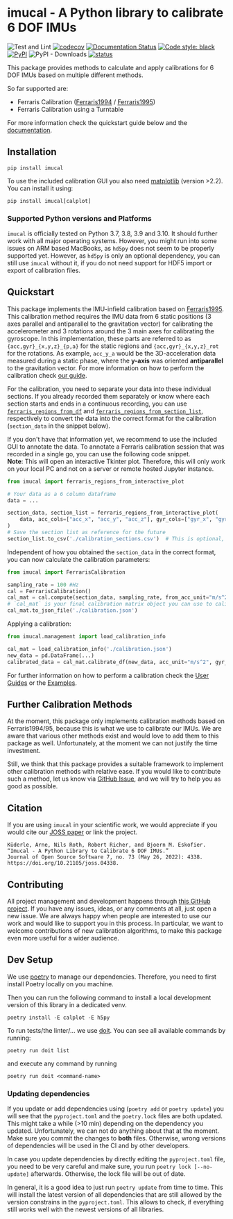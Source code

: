 # imucal - A Python library to calibrate 6 DOF IMUs
![Test and Lint](https://github.com/mad-lab-fau/imucal/workflows/Test%20and%20Lint/badge.svg)
[![codecov](https://codecov.io/gh/mad-lab-fau/imucal/branch/master/graph/badge.svg?token=0OPHTQDYIB)](https://codecov.io/gh/mad-lab-fau/imucal)
[![Documentation Status](https://readthedocs.org/projects/imucal/badge/?version=latest)](https://imucal.readthedocs.io/en/latest/?badge=latest)
[![Code style: black](https://img.shields.io/badge/code%20style-black-000000.svg)](https://github.com/psf/black)
[![PyPI](https://img.shields.io/pypi/v/imucal)](https://pypi.org/project/imucal/)
![PyPI - Downloads](https://img.shields.io/pypi/dm/imucal)
[![status](https://joss.theoj.org/papers/3dd1a7dd5ba06ce024326eee2e9be148/status.svg)](https://joss.theoj.org/papers/3dd1a7dd5ba06ce024326eee2e9be148)

This package provides methods to calculate and apply calibrations for 6 DOF IMUs based on multiple different methods.

So far supported are:

- Ferraris Calibration ([Ferraris1994](https://www.sciencedirect.com/science/article/pii/0924424794800316) / [Ferraris1995](https://www.researchgate.net/publication/245080041_Calibration_of_three-axial_rate_gyros_without_angular_velocity_standards))
- Ferraris Calibration using a Turntable

For more information check the quickstart guide below and the [documentation](https://imucal.readthedocs.io/en/latest/).

## Installation

```
pip install imucal
```

To use the included calibration GUI you also need [matplotlib](https://pypi.org/project/matplotlib/) (version >2.2).
You can install it using:

```
pip install imucal[calplot]
```

### Supported Python versions and Platforms

`imucal` is officially tested on Python 3.7, 3.8, 3.9 and 3.10.
It should further work with all major operating systems.
However, you might run into some issues on ARM based MacBooks, as `hd5py` does not seem to be properly supported yet.
However, as `hd5py` is only an optional dependency, you can still use `imucal` without it, if you do not need support
for HDF5 import or export of calibration files.

## Quickstart
This package implements the IMU-infield calibration based on [Ferraris1995](https://www.researchgate.net/publication/245080041_Calibration_of_three-axial_rate_gyros_without_angular_velocity_standards).
This calibration method requires the IMU data from 6 static positions (3 axes parallel and antiparallel to the gravitation
vector) for calibrating the accelerometer and 3 rotations around the 3 main axes for calibrating the gyroscope.
In this implementation, these parts are referred to as `{acc,gyr}_{x,y,z}_{p,a}` for the static regions and
`{acc,gyr}_{x,y,z}_rot` for the rotations.
As example, `acc_y_a` would be the 3D-acceleration data measured during a static phase, where the **y-axis** was 
oriented **antiparallel** to the gravitation vector.
For more information on how to perform the calibration check [our guide](https://imucal.readthedocs.io/en/latest/guides/ferraris_guide.html).

For the calibration, you need to separate your data into these individual sections.
If you already recorded them separately or know where each section starts and ends in a continuous recording, you can 
use [`ferraris_regions_from_df`](https://imucal.readthedocs.io/en/latest/modules/generated/imucal.ferraris_regions_from_df.html)
and [`ferraris_regions_from_section_list`](https://imucal.readthedocs.io/en/latest/modules/generated/imucal.ferraris_regions_from_section_list.html),
respectively to convert the data into the correct format for the calibration (`section_data` in the snippet below).

If you don't have that information yet, we recommend to use the included GUI to annotate the data.
To annotate a Ferraris calibration session that was recorded in a single go, you can use the following code snippet.  
**Note**: This will open an interactive Tkinter plot. Therefore, this will only work on your local PC and not on a server or remote hosted Jupyter instance.

```python
from imucal import ferraris_regions_from_interactive_plot

# Your data as a 6 column dataframe
data = ...

section_data, section_list = ferraris_regions_from_interactive_plot(
    data, acc_cols=["acc_x", "acc_y", "acc_z"], gyr_cols=["gyr_x", "gyr_y", "gyr_z"]
)
# Save the section list as reference for the future
section_list.to_csv('./calibration_sections.csv')  # This is optional, but recommended
```

Independent of how you obtained the `section_data` in the correct format, you can now calculate the calibration
parameters:

```python
from imucal import FerrarisCalibration

sampling_rate = 100 #Hz 
cal = FerrarisCalibration()
cal_mat = cal.compute(section_data, sampling_rate, from_acc_unit="m/s^2", from_gyr_unit="deg/s")
# `cal_mat` is your final calibration matrix object you can use to calibrate data
cal_mat.to_json_file('./calibration.json')
```

Applying a calibration:

```python
from imucal.management import load_calibration_info

cal_mat = load_calibration_info('./calibration.json')
new_data = pd.DataFrame(...)
calibrated_data = cal_mat.calibrate_df(new_data, acc_unit="m/s^2", gyr_unit="deg/s")
```

For further information on how to perform a calibration check the 
[User Guides](https://imucal.readthedocs.io/en/latest/guides/index.html) or the
[Examples](https://imucal.readthedocs.io/en/latest/auto_examples/index.html).

## Further Calibration Methods

At the moment, this package only implements calibration methods based on Ferraris1994/95, because this is what we use to
calibrate our IMUs.
We are aware that various other methods exist and would love to add them to this package as well.
Unfortunately, at the moment we can not justify the time investment.

Still, we think that this package provides a suitable framework to implement other calibration methods with relative
ease.
If you would like to contribute such a method, let us know via [GitHub Issue](https://github.com/mad-lab-fau/imucal/issues), and we will try to help you as good
as possible.

## Citation

If you are using `imucal` in your scientific work, we would appreciate if you would cite our [JOSS paper](https://joss.theoj.org/papers/3dd1a7dd5ba06ce024326eee2e9be148) or link the project.

```
Küderle, Arne, Nils Roth, Robert Richer, and Bjoern M. Eskofier. 
“Imucal - A Python Library to Calibrate 6 DOF IMUs.”
Journal of Open Source Software 7, no. 73 (May 26, 2022): 4338. https://doi.org/10.21105/joss.04338.
```

## Contributing

All project management and development happens through [this GitHub project](https://github.com/mad-lab-fau/imucal).
If you have any issues, ideas, or any comments at all, just open a new issue.
We are always happy when people are interested to use our work and would like to support you in this process.
In particular, we want to welcome contributions of new calibration algorithms, to make this package even more useful for a wider audience.

## Dev Setup

We use [poetry](https://python-poetry.org) to manage our dependencies.
Therefore, you need to first install Poetry locally on you machine.

Then you can run the following command to install a local development version of this library in a dedicated venv.

```
poetry install -E calplot -E h5py
```

To run tests/the linter/... we use [doit](https://pydoit.org/tasks.html).
You can see all available commands by running:

```
poetry run doit list
```

and execute any command by running

```
poetry run doit <command-name>
```

### Updating dependencies

If you update or add dependencies using (`poetry add` or `poetry update`) you will see that the `pyproject.toml` and the `poetry.lock` files are both updated.
This might take a while (>10 min) depending on the dependency you updated.
Unfortunately, we can not do anything about that at the moment.
Make sure you commit the changes to **both** files.
Otherwise, wrong versions of dependencies will be used in the CI and by other developers.

In case you update dependencies by directly editing the `pyproject.toml` file, you need to be very careful and make sure, you run `poetry lock [--no-update]` afterwards.
Otherwise, the lock file will be out of date.

In general, it is a good idea to just run `poetry update` from time to time.
This will install the latest version of all dependencies that are still allowed by the version constrains in the `pyproject.toml`.
This allows to check, if everything still works well with the newest versions of all libraries.
